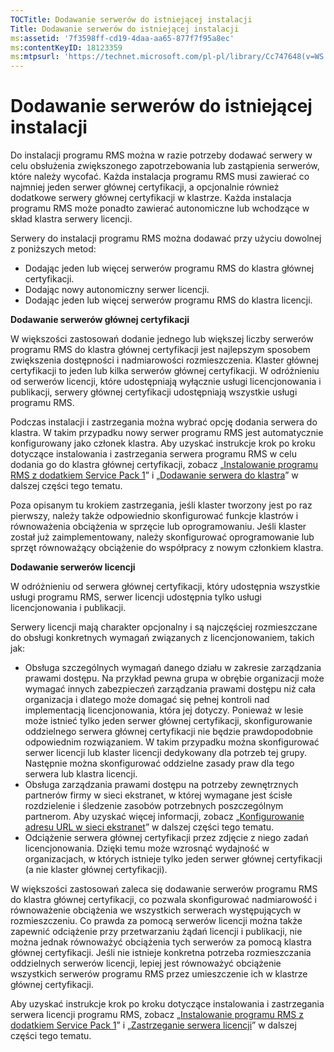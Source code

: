 ```yaml
---
TOCTitle: Dodawanie serwerów do istniejącej instalacji
Title: Dodawanie serwerów do istniejącej instalacji
ms:assetid: '7f3598ff-cd19-4daa-aa65-877f7f95a8ec'
ms:contentKeyID: 18123359
ms:mtpsurl: 'https://technet.microsoft.com/pl-pl/library/Cc747648(v=WS.10)'
---
```


Dodawanie serwerów do istniejącej instalacji
============================================

Do instalacji programu RMS można w razie potrzeby dodawać serwery w celu obsłużenia zwiększonego zapotrzebowania lub zastąpienia serwerów, które należy wycofać. Każda instalacja programu RMS musi zawierać co najmniej jeden serwer głównej certyfikacji, a opcjonalnie również dodatkowe serwery głównej certyfikacji w klastrze. Każda instalacja programu RMS może ponadto zawierać autonomiczne lub wchodzące w skład klastra serwery licencji.

Serwery do instalacji programu RMS można dodawać przy użyciu dowolnej z poniższych metod:

-   Dodając jeden lub więcej serwerów programu RMS do klastra głównej certyfikacji.
-   Dodając nowy autonomiczny serwer licencji.
-   Dodając jeden lub więcej serwerów programu RMS do klastra licencji.

**Dodawanie serwerów głównej certyfikacji**

W większości zastosowań dodanie jednego lub większej liczby serwerów programu RMS do klastra głównej certyfikacji jest najlepszym sposobem zwiększenia dostępności i nadmiarowości rozmieszczenia. Klaster głównej certyfikacji to jeden lub kilka serwerów głównej certyfikacji. W odróżnieniu od serwerów licencji, które udostępniają wyłącznie usługi licencjonowania i publikacji, serwery głównej certyfikacji udostępniają wszystkie usługi programu RMS.

Podczas instalacji i zastrzegania można wybrać opcję dodania serwera do klastra. W takim przypadku nowy serwer programu RMS jest automatycznie konfigurowany jako członek klastra. Aby uzyskać instrukcje krok po kroku dotyczące instalowania i zastrzegania serwera programu RMS w celu dodania go do klastra głównej certyfikacji, zobacz „[Instalowanie programu RMS z dodatkiem Service Pack 1](https://technet.microsoft.com/dab20175-a690-43f8-b943-768d289daa0d)” i „[Dodawanie serwera do klastra](https://technet.microsoft.com/db635238-5528-4bec-9cc6-8244e2b3d733)” w dalszej części tego tematu.

Poza opisanym tu krokiem zastrzegania, jeśli klaster tworzony jest po raz pierwszy, należy także odpowiednio skonfigurować funkcje klastrów i równoważenia obciążenia w sprzęcie lub oprogramowaniu. Jeśli klaster został już zaimplementowany, należy skonfigurować oprogramowanie lub sprzęt równoważący obciążenie do współpracy z nowym członkiem klastra.

**Dodawanie serwerów licencji**

W odróżnieniu od serwera głównej certyfikacji, który udostępnia wszystkie usługi programu RMS, serwer licencji udostępnia tylko usługi licencjonowania i publikacji.

Serwery licencji mają charakter opcjonalny i są najczęściej rozmieszczane do obsługi konkretnych wymagań związanych z licencjonowaniem, takich jak:

-   Obsługa szczególnych wymagań danego działu w zakresie zarządzania prawami dostępu. Na przykład pewna grupa w obrębie organizacji może wymagać innych zabezpieczeń zarządzania prawami dostępu niż cała organizacja i dlatego może domagać się pełnej kontroli nad implementacją licencjonowania, która jej dotyczy. Ponieważ w lesie może istnieć tylko jeden serwer głównej certyfikacji, skonfigurowanie oddzielnego serwera głównej certyfikacji nie będzie prawdopodobnie odpowiednim rozwiązaniem. W takim przypadku można skonfigurować serwer licencji lub klaster licencji dedykowany dla potrzeb tej grupy. Następnie można skonfigurować oddzielne zasady praw dla tego serwera lub klastra licencji.
-   Obsługa zarządzania prawami dostępu na potrzeby zewnętrznych partnerów firmy w sieci ekstranet, w której wymagane jest ścisłe rozdzielenie i śledzenie zasobów potrzebnych poszczególnym partnerom. Aby uzyskać więcej informacji, zobacz „[Konfigurowanie adresu URL w sieci ekstranet](https://technet.microsoft.com/88fec9ff-c96c-4d20-8856-0485e7507572)” w dalszej części tego tematu.
-   Odciążenie serwera głównej certyfikacji przez zdjęcie z niego zadań licencjonowania. Dzięki temu może wzrosnąć wydajność w organizacjach, w których istnieje tylko jeden serwer głównej certyfikacji (a nie klaster głównej certyfikacji).

W większości zastosowań zaleca się dodawanie serwerów programu RMS do klastra głównej certyfikacji, co pozwala skonfigurować nadmiarowość i równoważenie obciążenia we wszystkich serwerach występujących w rozmieszczeniu. Co prawda za pomocą serwerów licencji można także zapewnić odciążenie przy przetwarzaniu żądań licencji i publikacji, nie można jednak równoważyć obciążenia tych serwerów za pomocą klastra głównej certyfikacji. Jeśli nie istnieje konkretna potrzeba rozmieszczania oddzielnych serwerów licencji, lepiej jest równoważyć obciążenie wszystkich serwerów programu RMS przez umieszczenie ich w klastrze głównej certyfikacji.

Aby uzyskać instrukcje krok po kroku dotyczące instalowania i zastrzegania serwera licencji programu RMS, zobacz „[Instalowanie programu RMS z dodatkiem Service Pack 1](https://technet.microsoft.com/dab20175-a690-43f8-b943-768d289daa0d)” i „[Zastrzeganie serwera licencji](https://technet.microsoft.com/4d67b898-0ba9-4eef-ab7d-ee0ca55a688e)” w dalszej części tego tematu.

